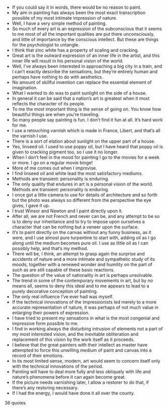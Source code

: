  - If you could say it in words, there would be no reason to paint.
 - My aim in painting has always been the most exact transcription possible of my most intimate impression of nature.
 - Well, I have a very simple method of painting.
 - So much of every art is an expression of the subconscious that it seems to me most of all the important qualities are put there unconsciously, and little of importance by the conscious intellect. But these are things for the psychologist to untangle.
 - I think that zinc white has a property of scaling and cracking.
 - Great art is the outward expression of an inner life in the artist, and this inner life will result in his personal vision of the world.
 - Well, I’ve always been interested in approaching a big city in a train, and I can’t exactly describe the sensations, but they’re entirely human and perhaps have nothing to do with aesthetics.
 - No amount of skillful invention can replace the essential element of imagination.
 - What I wanted to do was to paint sunlight on the side of a house.
 - In general it can be said that a nation’s art is greatest when it most reflects the character of its people.
 - To me the most important thing is the sense of going on. You know how beautiful things are when you’re traveling.
 - So many people say painting is fun. I don’t find it fun at all. It’s hard work for me.
 - I use a retouching varnish which is made in France, Libert, and that’s all the varnish I use.
 - There is a sort of elation about sunlight on the upper part of a house.
 - Yes, linseed oil. I used to use poppy oil, but I have heard that poppy oil is given to cracking pigment too, so I use it no longer.
 - When I don’t feel in the mood for painting I go to the movies for a week or more. I go on a regular movie binge!
 - More of me comes out when I improvise.
 - I find linseed oil and white lead the most satisfactory mediums.
 - Methods are transient: personality is enduring.
 - The only quality that endures in art is a personal vision of the world. Methods are transient: personality is enduring.
 - I once got a little camera to use for details of architecture and so forth but the photo was always so different from the perspective the eye gives, I gave it up.
 - I trust Winsor and Newton and I paint directly upon it.
 - After all, we are not French and never can be, and any attempt to be so is to deny our inheritance and to try to impose upon ourselves a character that can be nothing but a veneer upon the surface.
 - It’s to paint directly on the canvas without any funny business, as it were, and I use almost pure turpentine to start with, adding oil as I go along until the medium becomes pure oil. I use as little oil as I can possibly help, and that’s my method.
 - There will be, I think, an attempt to grasp again the surprise and accidents of nature and a more intimate and sympathetic study of its moods, together with a renewed wonder and humility on the part of such as are still capable of these basic reactions.
 - The question of the value of nationality in art is perhaps unsolvable.
 - The trend in some of the contemporary movements in art, but by no means all, seems to deny this ideal and to me appears to lead to a purely decorative conception of painting.
 - The only real influence I’ve ever had was myself.
 - If the technical innovations of the Impressionists led merely to a more accurate representation of nature, it was perhaps of not much value in enlarging their powers of expression.
 - I have tried to present my sensations in what is the most congenial and impressive form possible to me.
 - I find in working always the disturbing intrusion of elements not a part of my most interested vision, and the inevitable obliteration and replacement of this vision by the work itself as it proceeds.
 - I believe that the great painters with their intellect as master have attempted to force this unwilling medium of paint and canvas into a record of their emotions.
 - In its most limited sense, modern, art would seem to concern itself only with the technical innovations of the period.
 - Painting will have to deal more fully and less obliquely with life and nature’s phenomena before it can again become great.
 - If the picture needs varnishing later, I allow a restorer to do that, if there’s any restoring necessary.
 - If I had the energy, I would have done it all over the county.

36 quotes